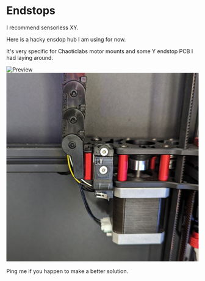 # Endstops

I recommend sensorless XY. 

Here is a hacky ensdop hub I am using for now.

It's very specific for Chaoticlabs motor mounts and some Y endstop PCB I had laying around.

![Preview](/Images/homing.gif)
![Preview](/Images/endstop_hub.jpg)

Ping me if you happen to make a better solution.


